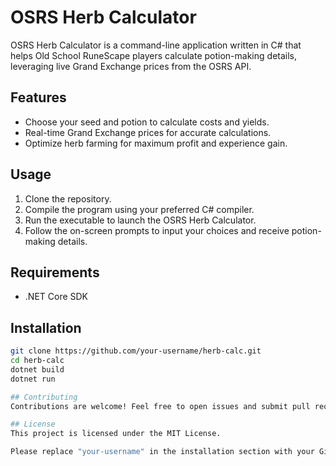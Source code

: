 # OSRS Herb Calculator

OSRS Herb Calculator is a command-line application written in C# that helps Old School RuneScape players calculate potion-making details, leveraging live Grand Exchange prices from the OSRS API.

## Features

- Choose your seed and potion to calculate costs and yields.
- Real-time Grand Exchange prices for accurate calculations.
- Optimize herb farming for maximum profit and experience gain.

## Usage

1. Clone the repository.
2. Compile the program using your preferred C# compiler.
3. Run the executable to launch the OSRS Herb Calculator.
4. Follow the on-screen prompts to input your choices and receive potion-making details.

## Requirements

- .NET Core SDK

## Installation

```bash
git clone https://github.com/your-username/herb-calc.git
cd herb-calc
dotnet build
dotnet run

## Contributing
Contributions are welcome! Feel free to open issues and submit pull requests.

## License
This project is licensed under the MIT License.

Please replace "your-username" in the installation section with your GitHub username. If you have any more adjustments or additions, feel free to make them!


